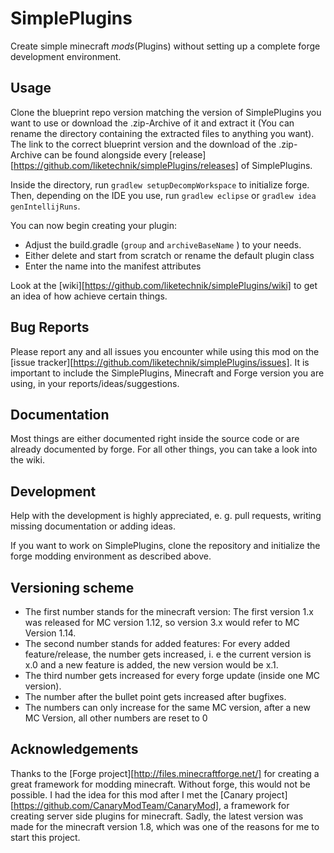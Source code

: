 # SimplePlugins
Create simple minecraft _mods_(Plugins) without setting up a complete forge development environment.

## Usage
Clone the blueprint repo version matching the version of SimplePlugins you want to use or download the .zip-Archive of it and extract it (You can rename the directory containing the extracted files to anything you want). The link to the correct blueprint version and the download of the .zip-Archive can be found alongside every [release][https://github.com/liketechnik/simplePlugins/releases] of SimplePlugins.

Inside the directory, run ```gradlew setupDecompWorkspace``` to initialize forge. Then, depending on the IDE you use, run ```gradlew eclipse``` or ```gradlew idea genIntellijRuns```.

You can now begin creating your plugin:

- Adjust the build.gradle (```group``` and ```archiveBaseName``` ) to your needs.
- Either delete and start from scratch or rename the default plugin class
- Enter the name into the manifest attributes

Look at the [wiki][https://github.com/liketechnik/simplePlugins/wiki] to get an idea of how achieve certain things.

## Bug Reports
Please report any and all issues you encounter while using this mod on the [issue tracker][https://github.com/liketechnik/simplePlugins/issues]. It is important to include the SimplePlugins, Minecraft and Forge version you are using, in your reports/ideas/suggestions.

## Documentation
Most things are either documented right inside the source code or are already documented by forge. For all other things, you can take a look into the wiki.

## Development
Help with the development is highly appreciated, e. g. pull requests, writing missing documentation or adding ideas.

If you want to work on SimplePlugins, clone the repository and initialize the forge modding environment as described above.

## Versioning scheme
- The first number stands for the minecraft version:
    The first version 1.x was released for MC version 1.12, so version 3.x would refer to MC Version 1.14.
- The second number stands for added features:
    For every added feature/release, the number gets increased, i. e the current version is x.0 and a new feature is added, the new version would be x.1.
- The third number gets increased for every forge update (inside one MC version).
- The number after the bullet point gets increased after bugfixes.
- The numbers can only increase for the same MC version, after a new MC Version, all other numbers are reset to 0

## Acknowledgements
Thanks to the [Forge project][http://files.minecraftforge.net/] for creating a great framework for modding minecraft. Without forge, this would not be possible.
I had the idea for this mod after I met the [Canary project][https://github.com/CanaryModTeam/CanaryMod], a framework for creating server side plugins for minecraft. Sadly, the latest version was made for the minecraft version 1.8, which was one of the reasons for me to start this project.
